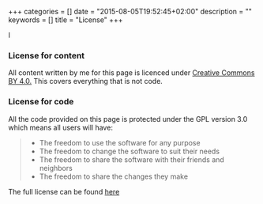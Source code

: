 +++
categories = []
date = "2015-08-05T19:52:45+02:00"
description = ""
keywords = []
title = "License"
+++

I

### License for content 
All content written by me for this page is licenced under [Creative Commons BY 4.0.](http://creativecommons.org/licenses/by/4.0/)
This covers everything that is not code.

### License for code
All the code provided on this page is protected under the GPL version 3.0 
which means all users will have: 

> * The freedom to use the software for any purpose
> * The freedom to change the software to suit their needs
> * The freedom to share the software with their friends and neighbors
> * The freedom to share the changes they make

The full license can be found [here](http://www.gnu.org/licenses/gpl-3.0.html)
